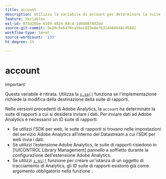 ```yaml
---
title: account
description: Utilizza la variabile di account per determinare la suite di rapporti in cui vengono inviati i dati.
feature: Variables
exl-id: 075d20be-6109-4024-84c4-1d048678d2bd
source-git-commit: 9e20c5e6470ca5bec823e8ef6314468648c458d2
workflow-type: tm+mt
source-wordcount: '133'
ht-degree: 1%

---
```


# account

>[!IMPORTANT]
>
>Questa variabile è ritirata. Utilizza la [`s.sa()`](../functions/sa-method.md) funziona se l&#39;implementazione richiede la modifica della destinazione della suite di rapporti.

Nelle versioni precedenti di Adobe Analytics, la `account` ha determinato la suite di rapporti a cui si desidera inviare i dati. Per inviare dati ad Adobe Analytics è necessario un ID suite di rapporti.

* Se utilizzi l’SDK per web, le suite di rapporti si trovano nelle impostazioni del servizio Adobe Analytics all’interno del Datastream a cui l’SDK per web invia i dati.
* Se utilizzi l’estensione Adobe Analytics, le suite di rapporti risiedono in [!UICONTROL Library Management] pannello a soffietto durante la configurazione dell&#39;estensione Adobe Analytics.
* Se utilizzi [`s_gi()`](../functions/s-gi.md) funzione per creare un&#39;istanza di un oggetto di tracciamento di Analytics, gli ID suite di rapporti esistono già come argomento obbligatorio nella funzione .
